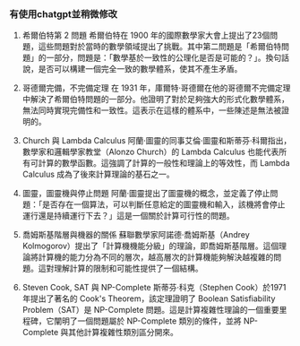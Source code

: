 ### 有使用chatgpt並稍微修改

1. 希爾伯特第 2 問題
希爾伯特在 1900 年的國際數學家大會上提出了23個問題，這些問題對於當時的數學領域提出了挑戰。其中第二問題是「希爾伯特問題」的一部分，問題是：「數學基於一致性的公理化是否是可能的？」。換句話說，是否可以構建一個完全一致的數學體系，使其不產生矛盾。

2. 哥德爾完備，不完備定理
在 1931 年，庫爾特·哥德爾在他的哥德爾不完備定理中解決了希爾伯特問題的一部分。他證明了對於足夠強大的形式化數學體系，無法同時實現完備性和一致性。這表示在這樣的體系中，一些陳述是無法被證明的。

3. Church 與 Lambda Calculus
阿蘭·圖靈的同事艾倫·圖靈和斯蒂芬·科爾指出，數學家和邏輯學家教堂（Alonzo Church）的 Lambda Calculus 也能代表所有可計算的數學函數。這強調了計算的一般性和理論上的等效性，而 Lambda Calculus 成為了後來計算理論的基石之一。

4. 圖靈，圖靈機與停止問題
阿蘭·圖靈提出了圖靈機的概念，並定義了停止問題：「是否存在一個算法，可以判斷任意給定的圖靈機和輸入，該機將會停止運行還是持續運行下去？」這是一個關於計算可行性的問題。

5. 喬姆斯基階層與機器的關係
蘇聯數學家阿諾德·喬姆斯基（Andrey Kolmogorov）提出了「計算機機能分級」的理論，即喬姆斯基階層。這個理論將計算機的能力分為不同的層次，越高層次的計算機能夠解決越複雜的問題。這對理解計算的限制和可能性提供了一個結構。

6. Steven Cook, SAT 與 NP-Complete
斯蒂芬·科克（Stephen Cook）於1971年提出了著名的 Cook's Theorem，該定理證明了 Boolean Satisfiability Problem（SAT）是 NP-Complete 問題。這是計算複雜性理論的一個重要里程碑，它闡明了一個問題屬於 NP-Complete 類別的條件，並將 NP-Complete 與其他計算複雜性類別區分開來。